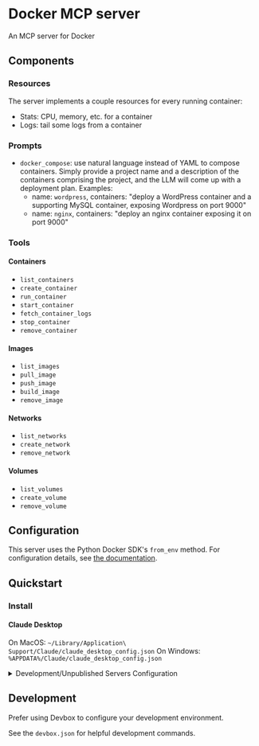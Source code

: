 # Docker MCP server

An MCP server for Docker

## Components

### Resources

The server implements a couple resources for every running container:

- Stats: CPU, memory, etc. for a container
- Logs: tail some logs from a container

### Prompts

- `docker_compose`: use natural language instead of YAML to compose containers. Simply provide a project name and a description of the containers comprising the project, and the LLM will come up with a deployment plan. Examples:
    - name: `wordpress`, containers: "deploy a WordPress container and a supporting MySQL container, exposing Wordpress on port 9000"
    - name: `nginx`, containers: "deploy an nginx container exposing it on port 9000"

### Tools

#### Containers

- `list_containers`
- `create_container`
- `run_container`
- `start_container`
- `fetch_container_logs`
- `stop_container`
- `remove_container`

#### Images

- `list_images`
- `pull_image`
- `push_image`
- `build_image`
- `remove_image`

#### Networks

- `list_networks`
- `create_network`
- `remove_network`

#### Volumes

- `list_volumes`
- `create_volume`
- `remove_volume`

## Configuration

This server uses the Python Docker SDK's `from_env` method. For configuration details, see [the documentation](https://docker-py.readthedocs.io/en/stable/client.html#docker.client.from_env).

## Quickstart

### Install

#### Claude Desktop

On MacOS: `~/Library/Application\ Support/Claude/claude_desktop_config.json`
On Windows: `%APPDATA%/Claude/claude_desktop_config.json`

<details>
  <summary>Development/Unpublished Servers Configuration</summary>
  ```
  "mcpServers": {
    "mcp-server-docker": {
      "command": "uv",
      "args": [
        "--directory",
        "/path/to/repo",
        "run",
        "mcp-server-docker"
      ]
    }
  }
  ```
</details>

## Development

Prefer using Devbox to configure your development environment.

See the `devbox.json` for helpful development commands.
